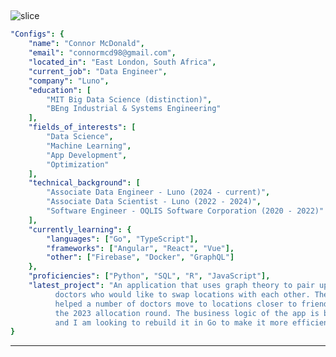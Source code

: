 ## <a id="slice">
![slice](https://capsule-render.vercel.app/api?type=waving&height=200&color=timeGradient&text=Hi%20%20there!&fontSize=70&desc=Welcome%20to%20my%20GitHub%20profile&fontAlign=30&descAlign=50&descAlignY=53&fontAlignY=30&animation=scaleIn)
  
```yaml
"Configs": {
    "name": "Connor McDonald",
    "email": "connormcd98@gmail.com",
    "located_in": "East London, South Africa",
    "current_job": "Data Engineer",
    "company": "Luno",
    "education": [
        "MIT Big Data Science (distinction)",
        "BEng Industrial & Systems Engineering"
    ],
    "fields_of_interests": [
        "Data Science",
        "Machine Learning",
        "App Development",
        "Optimization"
    ],
    "technical_background": [
        "Associate Data Engineer - Luno (2024 - current)",
        "Associate Data Scientist - Luno (2022 - 2024)",
        "Software Engineer - OQLIS Software Corporation (2020 - 2022)"
    ],
    "currently_learning": {
        "languages": ["Go", "TypeScript"],
        "frameworks": ["Angular", "React", "Vue"],
        "other": ["Firebase", "Docker", "GraphQL"]
    },
    "proficiencies": ["Python", "SQL", "R", "JavaScript"],
    "latest_project": "An application that uses graph theory to pair up intern
          doctors who would like to swap locations with each other. The app successfully
          helped a number of doctors move to locations closer to friends and family in
          the 2023 allocation round. The business logic of the app is built in Python,
          and I am looking to rebuild it in Go to make it more efficient."
}
```

---
